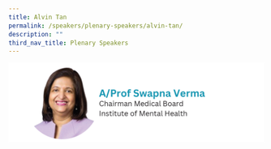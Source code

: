 ```yaml
---
title: Alvin Tan
permalink: /speakers/plenary-speakers/alvin-tan/
description: ""
third_nav_title: Plenary Speakers
---
```

<div style="display: flex; flex-wrap: wrap;">
  <div style="flex-basis: 100%; max-width: 100%;">
    <img alt="track speakers 1" src="/images/SpeakersPhoto/swapnaverma.png">
  </div>
	</div>